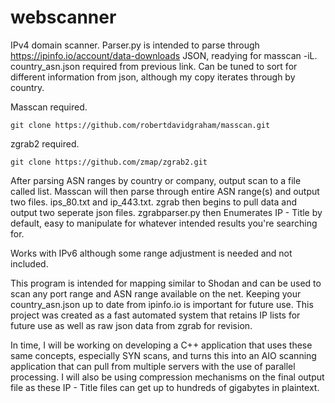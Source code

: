 # webscanner

IPv4 domain scanner. Parser.py is intended to parse through https://ipinfo.io/account/data-downloads JSON, readying for masscan -iL. country_asn.json required from previous link. Can be tuned to sort for different information from json, although my copy iterates through by country.

Masscan required. 

```git clone https://github.com/robertdavidgraham/masscan.git```

zgrab2 required.

```git clone https://github.com/zmap/zgrab2.git```

After parsing ASN ranges by country or company, output scan to a file called list. Masscan will then parse through entire ASN range(s) and output two files. ips_80.txt and ip_443.txt. zgrab then begins to pull data and output two seperate json files. zgrabparser.py then Enumerates IP - Title by default, easy to manipulate for whatever intended results you're searching for. 

Works with IPv6 although some range adjustment is needed and not included.

This program is intended for mapping similar to Shodan and can be used to scan any port range and ASN range available on the net. Keeping your country_asn.json up to date from ipinfo.io is important for future use. This project was created as a fast automated system that retains IP lists for future use as well as raw json data from zgrab for revision.

In time, I will be working on developing a C++ application that uses these same concepts, especially SYN scans, and turns this into an AIO scanning application that can pull from multiple servers with the use of parallel processing. I will also be using compression mechanisms on the final output file as these IP - Title files can get up to hundreds of gigabytes in plaintext.
